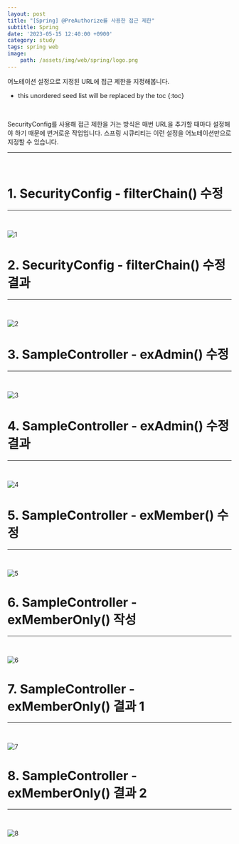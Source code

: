 ```yaml
---
layout: post
title: "[Spring] @PreAuthorize를 사용한 접근 제한"
subtitle: Spring
date: '2023-05-15 12:40:00 +0900'
category: study
tags: spring web
image:
    path: /assets/img/web/spring/logo.png
---
```


어노테이션 설정으로 지정된 URL에 접근 제한을 지정해봅니다.

<!--more-->

* this unordered seed list will be replaced by the toc
{:toc}
<br>

SecurityConfig를 사용해 접근 제한을 거는 방식은 매번 URL을 추가할 때마다 설정해야 하기 때문에 번거로운 작업입니다. 스프링 시큐리티는 이런 설정을 어노테이션만으로 지정할 수 있습니다.<br>

---
<br>

# 1. SecurityConfig - filterChain() 수정
---
<br>

![1](/assets/img/web/spring/2023-05-15-[Spring]_PreAuthorize를_사용한_접근_제한/1.png)
<br>



# 2. SecurityConfig - filterChain() 수정 결과
---
<br>

![2](/assets/img/web/spring/2023-05-15-[Spring]_PreAuthorize를_사용한_접근_제한/2.png)
<br>




# 3. SampleController - exAdmin() 수정
---
<br>

![3](/assets/img/web/spring/2023-05-15-[Spring]_PreAuthorize를_사용한_접근_제한/3.png)
<br>



# 4. SampleController - exAdmin() 수정 결과
---
<br>

![4](/assets/img/web/spring/2023-05-15-[Spring]_PreAuthorize를_사용한_접근_제한/4.png)
<br>




# 5. SampleController - exMember() 수정
---
<br>

![5](/assets/img/web/spring/2023-05-15-[Spring]_PreAuthorize를_사용한_접근_제한/5.png)
<br>



# 6. SampleController - exMemberOnly() 작성
---
<br>

![6](/assets/img/web/spring/2023-05-15-[Spring]_PreAuthorize를_사용한_접근_제한/6.png)
<br>



# 7. SampleController - exMemberOnly() 결과 1
---
<br>

![7](/assets/img/web/spring/2023-05-15-[Spring]_PreAuthorize를_사용한_접근_제한/7.png)
<br>



# 8. SampleController - exMemberOnly() 결과 2
---
<br>

![8](/assets/img/web/spring/2023-05-15-[Spring]_PreAuthorize를_사용한_접근_제한/8.png)
<br>


